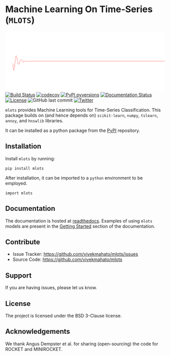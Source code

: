 # Machine Learning On Time-Series (```MLOTS```)

 ![](docs/source/signal.gif)  
 [![Build Status](https://travis-ci.com/vivekmahato/mlots.svg?branch=main)](https://travis-ci.com/vivekmahato/mlots)
 [![codecov](https://codecov.io/gh/vivekmahato/mlots/branch/main/graph/badge.svg?token=YRbBDwzetb)](https://codecov.io/gh/vivekmahato/mlots)
 [![PyPI pyversions](https://img.shields.io/pypi/pyversions/mlots.svg)](https://pypi.python.org/pypi/mlots/)
 [![Documentation Status](https://readthedocs.org/projects/mlots/badge/?version=latest)](http://mlots.readthedocs.io/?badge=latest)
 [![License](https://img.shields.io/badge/License-BSD%203--Clause-blue.svg)](https://opensource.org/licenses/BSD-3-Clause)
 ![GitHub last commit](https://img.shields.io/github/last-commit/vivekmahato/mlots?color=red&style=plastic)
 [![Twitter](https://img.shields.io/twitter/url/https/twitter.com/mistermahato.svg?style=social&label=Follow)](https://twitter.com/mistermahato)

```mlots``` provides Machine Learning tools for Time-Series Classification.
This package builds on (and hence depends on) ```scikit-learn```, ```numpy```, ```tslearn```, ```annoy```, and ```hnswlib``` libraries.

It can be installed as a python package from the [PyPI](https://pypi.org/project/mlots/) repository.

## Installation

Install ```mlots``` by running:

   <pre><code class="python">pip install mlots
</code></pre>

After installation, it can be imported to a ```python``` environment to be employed.

   <pre><code class="python">import mlots
</code></pre>

## Documentation
The documentation is hosted at [readthedocs](https://mlots.readthedocs.io/). Examples of using ```mlots``` models are present in the [Getting Started](https://mlots.readthedocs.io/en/latest/#getting-started) section of the documentation.


## Contribute

- Issue Tracker: https://github.com/vivekmahato/mlots/issues
- Source Code: https://github.com/vivekmahato/mlots

## Support

If you are having issues, please let us know.

## License

The project is licensed under the BSD 3-Clause license.

## Acknowledgements

We thank Angus Dempster et al. for sharing (open-sourcing) the code for ROCKET and MINIROCKET.
